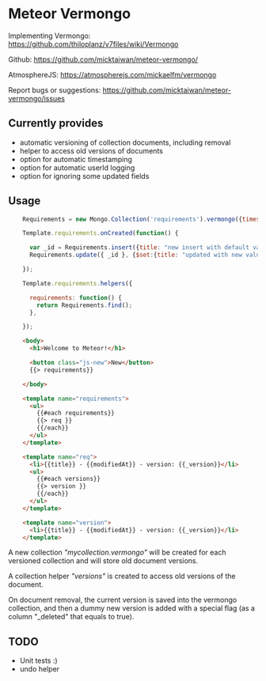 # Meteor Vermongo

Implementing Vermongo:
https://github.com/thiloplanz/v7files/wiki/Vermongo

Github:
https://github.com/micktaiwan/meteor-vermongo/

AtmosphereJS:
https://atmospherejs.com/mickaelfm/vermongo

Report bugs or suggestions:
https://github.com/micktaiwan/meteor-vermongo/issues

## Currently provides

* automatic versioning of collection documents, including removal
* helper to access old versions of documents
* option for automatic timestamping
* option for automatic userId logging
* option for ignoring some updated fields


## Usage


```javascript
    Requirements = new Mongo.Collection('requirements').vermongo({timestamps: true, userId: 'modifierId', ignoredFields: ['rank']});

    Template.requirements.onCreated(function() {

      var _id = Requirements.insert({title: "new insert with default value"});
      Requirements.update({ _id }, {$set:{title: "updated with new value !"}});

    });

    Template.requirements.helpers({

      requirements: function() {
        return Requirements.find();
      },

    });
```


```html
    <body>
      <h1>Welcome to Meteor!</h1>

      <button class="js-new">New</button>
      {{> requirements}}

    </body>

    <template name="requirements">
      <ul>
        {{#each requirements}}
        {{> req }}
        {{/each}}
      </ul>
    </template>

    <template name="req">
      <li>{{title}} - {{modifiedAt}} - version: {{_version}}</li>
      <ul>
        {{#each versions}}
        {{> version }}
        {{/each}}
      </ul>
    </template>

    <template name="version">
      <li>{{title}} - {{modifiedAt}} - version: {{_version}}</li>
    </template>
```

A new collection *"mycollection.vermongo"* will be created for each versioned collection and will store old document versions.

A collection helper *"versions"* is created to access old versions of the document.

On document removal, the current version is saved into the vermongo collection, and then a dummy new version is added with a special flag (as a column "_deleted" that equals to true).

## TODO

* Unit tests :)
* undo helper
